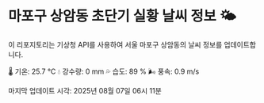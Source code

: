 
# 마포구 상암동 초단기 실황 날씨 정보 🌤️

이 리포지토리는 기상청 API를 사용하여 서울 마포구 상암동의 날씨 정보를 업데이트합니다. 

🌡️ 기온: 25.7 ℃
💧 강수량: 0 mm
💦 습도: 89 %
🌬️ 풍속: 0.9 m/s

마지막 업데이트 시각: 2025년 08월 07일 06시 11분    
